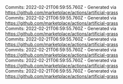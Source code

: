 Commits: 2022-02-21T06:59:55.760Z - Generated via https://github.com/marketplace/actions/artificial-grass
<br>
Commits: 2022-02-21T06:59:55.760Z - Generated via https://github.com/marketplace/actions/artificial-grass
<br>
Commits: 2022-02-21T06:59:55.760Z - Generated via https://github.com/marketplace/actions/artificial-grass
<br>
Commits: 2022-02-21T06:59:55.760Z - Generated via https://github.com/marketplace/actions/artificial-grass
<br>
Commits: 2022-02-21T06:59:55.760Z - Generated via https://github.com/marketplace/actions/artificial-grass
<br>
Commits: 2022-02-21T06:59:55.760Z - Generated via https://github.com/marketplace/actions/artificial-grass
<br>
Commits: 2022-02-21T06:59:55.760Z - Generated via https://github.com/marketplace/actions/artificial-grass
<br>
